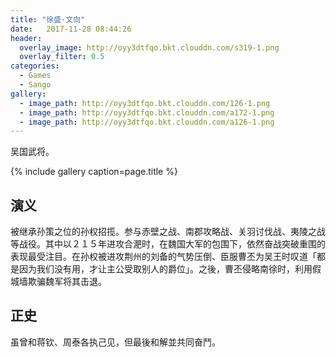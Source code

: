 ```yaml
---
title: "徐盛·文向"
date:   2017-11-28 08:44:26
header:
  overlay_image: http://oyy3dtfqo.bkt.clouddn.com/s319-1.png
  overlay_filter: 0.5
categories:
  - Games
  - Sango
gallery:
  - image_path: http://oyy3dtfqo.bkt.clouddn.com/126-1.png
  - image_path: http://oyy3dtfqo.bkt.clouddn.com/a172-1.png
  - image_path: http://oyy3dtfqo.bkt.clouddn.com/a126-1.png
---
```


吴国武将。

{% include gallery caption=page.title %}

## 演义

被继承孙策之位的孙权招揽。参与赤壁之战、南郡攻略战、关羽讨伐战、夷陵之战等战役。其中以２１５年进攻合淝时，在魏国大军的包围下，依然奋战突破重围的表现最受注目。在孙权被进攻荆州的刘备的气势压倒、臣服曹丕为吴王时叹道「都是因为我们没有用，才让主公受取别人的爵位」。之後，曹丕侵略南徐时，利用假城墙欺骗魏军将其击退。

## 正史

虽曾和蒋钦、周泰各执己见，但最後和解並共同奋鬥。